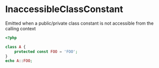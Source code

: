 # InaccessibleClassConstant

Emitted when a public/private class constant is not accessible from the calling context

```php
<?php

class A {
    protected const FOO = 'FOO';
}
echo A::FOO;
```
